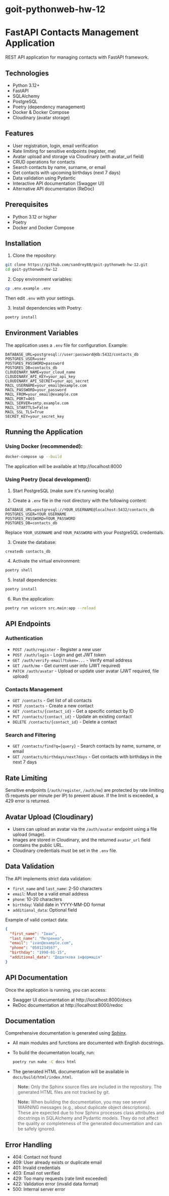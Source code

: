 # goit-pythonweb-hw-12

# FastAPI Contacts Management Application

REST API application for managing contacts with FastAPI framework.

## Technologies

- Python 3.12+
- FastAPI
- SQLAlchemy
- PostgreSQL
- Poetry (dependency management)
- Docker & Docker Compose
- Cloudinary (avatar storage)

## Features

- User registration, login, email verification
- Rate limiting for sensitive endpoints (register, me)
- Avatar upload and storage via Cloudinary (with avatar_url field)
- CRUD operations for contacts
- Search contacts by name, surname, or email
- Get contacts with upcoming birthdays (next 7 days)
- Data validation using Pydantic
- Interactive API documentation (Swagger UI)
- Alternative API documentation (ReDoc)

## Prerequisites

- Python 3.12 or higher
- Poetry
- Docker and Docker Compose

## Installation

1. Clone the repository:

```bash
git clone https://github.com/sandrey88/goit-pythonweb-hw-12.git
cd goit-pythonweb-hw-12
```

2. Copy environment variables:

```bash
cp .env.example .env
```

Then edit `.env` with your settings.

3. Install dependencies with Poetry:

```bash
poetry install
```

## Environment Variables

The application uses a `.env` file for configuration. Example:

```env
DATABASE_URL=postgresql://user:password@db:5432/contacts_db
POSTGRES_USER=user
POSTGRES_PASSWORD=password
POSTGRES_DB=contacts_db
CLOUDINARY_NAME=your_cloud_name
CLOUDINARY_API_KEY=your_api_key
CLOUDINARY_API_SECRET=your_api_secret
MAIL_USERNAME=your_email@example.com
MAIL_PASSWORD=your_password
MAIL_FROM=your_email@example.com
MAIL_PORT=465
MAIL_SERVER=smtp.example.com
MAIL_STARTTLS=False
MAIL_SSL_TLS=True
SECRET_KEY=your_secret_key
```

## Running the Application

### Using Docker (recommended):

```bash
docker-compose up --build
```

The application will be available at http://localhost:8000

### Using Poetry (local development):

1. Start PostgreSQL (make sure it's running locally)

2. Create a `.env` file in the root directory with the following content:

```env
DATABASE_URL=postgresql://YOUR_USERNAME@localhost:5432/contacts_db
POSTGRES_USER=YOUR_USERNAME
POSTGRES_PASSWORD=YOUR_PASSWORD
POSTGRES_DB=contacts_db
```

Replace `YOUR_USERNAME` and `YOUR_PASSWORD` with your PostgreSQL credentials.

3. Create the database:

```bash
createdb contacts_db
```

4. Activate the virtual environment:

```bash
poetry shell
```

5. Install dependencies:

```bash
poetry install
```

6. Run the application:

```bash
poetry run uvicorn src.main:app --reload
```

## API Endpoints

### Authentication

- `POST /auth/register` - Register a new user
- `POST /auth/login` - Login and get JWT token
- `GET /auth/verify-email?token=...` - Verify email address
- `GET /auth/me` - Get current user info (JWT required)
- `PATCH /auth/avatar` - Upload or update user avatar (JWT required, file upload)

### Contacts Management

- `GET /contacts` - Get list of all contacts
- `POST /contacts` - Create a new contact
- `GET /contacts/{contact_id}` - Get a specific contact by ID
- `PUT /contacts/{contact_id}` - Update an existing contact
- `DELETE /contacts/{contact_id}` - Delete a contact

### Search and Filtering

- `GET /contacts/find?q={query}` - Search contacts by name, surname, or email
- `GET /contacts/birthdays/next7days` - Get contacts with birthdays in the next 7 days

## Rate Limiting

Sensitive endpoints (`/auth/register`, `/auth/me`) are protected by rate limiting (5 requests per minute per IP) to prevent abuse. If the limit is exceeded, a 429 error is returned.

## Avatar Upload (Cloudinary)

- Users can upload an avatar via the `/auth/avatar` endpoint using a file upload (image).
- Images are stored in Cloudinary, and the returned `avatar_url` field contains the public URL.
- Cloudinary credentials must be set in the `.env` file.

## Data Validation

The API implements strict data validation:

- `first_name` and `last_name`: 2-50 characters
- `email`: Must be a valid email address
- `phone`: 10-20 characters
- `birthday`: Valid date in YYYY-MM-DD format
- `additional_data`: Optional field

Example of valid contact data:

```json
{
  "first_name": "Іван",
  "last_name": "Петренко",
  "email": "ivan@example.com",
  "phone": "0501234567",
  "birthday": "1990-01-15",
  "additional_data": "Додаткова інформація"
}
```

## API Documentation

Once the application is running, you can access:

- Swagger UI documentation at http://localhost:8000/docs
- ReDoc documentation at http://localhost:8000/redoc

## Documentation

Comprehensive documentation is generated using [Sphinx](https://www.sphinx-doc.org/).

- All main modules and functions are documented with English docstrings.
- To build the documentation locally, run:

  ```bash
  poetry run make -C docs html
  ```

- The generated HTML documentation will be available in `docs/build/html/index.html`.

> **Note:** Only the Sphinx source files are included in the repository. The generated HTML files are not tracked by git.

> **Note:** When building the documentation, you may see several WARNING messages (e.g., about duplicate object descriptions). These are expected due to how Sphinx processes class attributes and docstrings in SQLAlchemy and Pydantic models. They do not affect the quality or completeness of the generated documentation and can be safely ignored.

## Error Handling

- 404: Contact not found
- 409: User already exists or duplicate email
- 401: Invalid credentials
- 403: Email not verified
- 429: Too many requests (rate limit exceeded)
- 422: Validation error (invalid data format)
- 500: Internal server error
